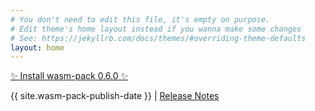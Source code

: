 ```yaml
---
# You don't need to edit this file, it's empty on purpose.
# Edit theme's home layout instead if you wanna make some changes
# See: https://jekyllrb.com/docs/themes/#overriding-theme-defaults
layout: home
---
```


<div id="installer">
  <a class="button button-primary" href="https://rustwasm.github.io/wasm-pack/installer">✨ Install wasm-pack 0.6.0 ✨</a>
  <p>{{ site.wasm-pack-publish-date }} |
    <a href="https://github.com/rustwasm/wasm-pack/releases/tag/{{- site.wasm-pack-tag -}}">
      Release Notes
    </a>
  </p>
</div>
